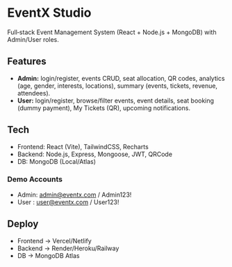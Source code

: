 # EventX Studio

Full‑stack Event Management System (React + Node.js + MongoDB) with Admin/User roles.

## Features
- **Admin:** login/register, events CRUD, seat allocation, QR codes, analytics (age, gender, interests, locations), summary (events, tickets, revenue, attendees).
- **User:** login/register, browse/filter events, event details, seat booking (dummy payment), My Tickets (QR), upcoming notifications.

## Tech
- Frontend: React (Vite), TailwindCSS, Recharts
- Backend: Node.js, Express, Mongoose, JWT, QRCode
- DB: MongoDB (Local/Atlas)


### Demo Accounts 
- Admin: admin@eventx.com / Admin123!
- User : user@eventx.com  / User123!

## Deploy
- Frontend → Vercel/Netlify
- Backend → Render/Heroku/Railway
- DB → MongoDB Atlas
